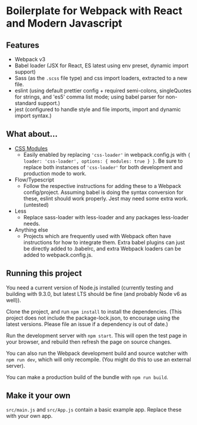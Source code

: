 # Boilerplate for Webpack with React and Modern Javascript

## Features

- Webpack v3
- Babel loader (JSX for React, ES latest using env preset, dynamic import support)
- Sass (as the `.scss` file type) and css import loaders, extracted to a new file.
- eslint (using default prettier config + required semi-colons, singleQuotes for strings, and 'es5' comma list mode; using babel parser for non-standard support.)
- jest (configured to handle style and file imports, import and dynamic import syntax.)

## What about...

- [CSS Modules](https://webpack.js.org/loaders/css-loader/#modules)
  - Easily enabled by replacing `'css-loader'` in webpack.config.js with `{ loader: 'css-loader', options: { modules: true } }`. Be sure to replace both instances of `'css-loader'` for both development and production mode to work.
- Flow/Typescript 
  - Follow the respective instructions for adding these to a Webpack config/project. Assuming babel is doing the syntax conversion for these, eslint should work properly. Jest may need some extra work. (untested)
- Less
  - Replace sass-loader with less-loader and any packages less-loader needs.
- Anything else
  - Projects which are frequently used with Webpack often have instructions for how to integrate them. Extra babel plugins can just be directly added to .babelrc, and extra Webpack loaders can be added to webpack.config.js.

## Running this project

You need a current version of Node.js installed (currently testing and building with 9.3.0, but latest LTS should be fine (and probably Node v6 as well)).

Clone the project, and run `npm install` to install the dependencies. (This project does not include the package-lock.json, to encourage using the latest versions. Please file an issue if a dependency is out of date.)

Run the development server with `npm start`. This will open the test page in your browser, and rebuild then refresh the page on source changes.

You can also run the Webpack development build and source watcher with `npm run dev`, which will only recompile. (You might do this to use an external server).

You can make a production build of the bundle with `npm run build`.

## Make it your own

`src/main.js` and `src/App.js` contain a basic example app. Replace these with your own app.
